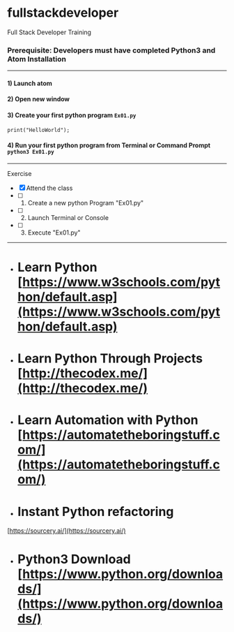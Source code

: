 # fullstackdeveloper
Full Stack Developer Training

### **Prerequisite:** Developers must have completed Python3 and Atom Installation 

---

#### 1) Launch atom

#### 2) Open new window

#### 3) Create your first python program `Ex01.py`


`print("HelloWorld");`


#### 4) Run your first python program from Terminal or Command Prompt `python3 Ex01.py`


---

Exercise
- [x] Attend the class
- [ ] 1) Create a new python Program "Ex01.py"
- [ ] 2) Launch Terminal or Console
- [ ] 3) Execute "Ex01.py"


---


- # Learn Python  [https://www.w3schools.com/python/default.asp](https://www.w3schools.com/python/default.asp)

- # Learn Python Through Projects [http://thecodex.me/](http://thecodex.me/) 

- # Learn Automation with Python [https://automatetheboringstuff.com/](https://automatetheboringstuff.com/) 

- # Instant Python refactoring
 [https://sourcery.ai/](https://sourcery.ai/)


 - # Python3 Download [https://www.python.org/downloads/](https://www.python.org/downloads/)